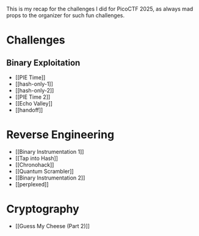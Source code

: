 This is my recap for the challenges I did for PicoCTF 2025, as always mad props to the organizer for such fun challenges.

# Challenges

## Binary Exploitation
- [[PIE Time]]
- [[hash-only-1]]
- [[hash-only-2]]
- [[PIE Time 2]]
- [[Echo Valley]]
- [[handoff]]

# Reverse Engineering
- [[Binary Instrumentation 1]]
- [[Tap into Hash]]
- [[Chronohack]]
- [[Quantum Scrambler]]
- [[Binary Instrumentation 2]]
- [[perplexed]]

# Cryptography
- [[Guess My Cheese (Part 2)]]
